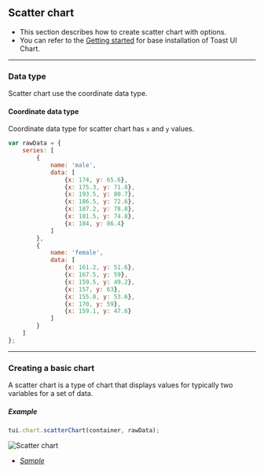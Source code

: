 ## Scatter chart
* This section describes how to create scatter chart with options.
* You can refer to the [Getting started](getting-started.md) for base installation of Toast UI Chart.

***

### Data type
Scatter chart use the coordinate data type.

#### Coordinate data type
Coordinate data type for scatter chart has `x` and `y` values.

```javascript
var rawData = {
    series: [
        {
            name: 'male',
            data: [
                {x: 174, y: 65.6},
                {x: 175.3, y: 71.8},
                {x: 193.5, y: 80.7},
                {x: 186.5, y: 72.6},
                {x: 187.2, y: 78.8},
                {x: 181.5, y: 74.8},
                {x: 184, y: 86.4}
            ]
        },
        {
            name: 'female',
            data: [
                {x: 161.2, y: 51.6},
                {x: 167.5, y: 59},
                {x: 159.5, y: 49.2},
                {x: 157, y: 63},
                {x: 155.8, y: 53.6},
                {x: 170, y: 59},
                {x: 159.1, y: 47.6}
            ]
        }
    ]
};
```


***

### Creating a basic chart
A scatter chart is a type of chart that displays values for typically two variables for a set of data.

##### Example

```javascript
tui.chart.scatterChart(container, rawData);
```

![Scatter chart](https://user-images.githubusercontent.com/35218826/36881748-22f279c4-1e13-11e8-8272-a73437e16e14.png)

* _[Sample](https://nhn.github.io/tui.chart/latest/tutorial-example06-01-scatter-chart-basic)_
